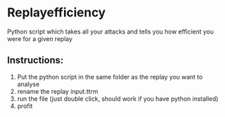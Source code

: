 # Replayefficiency
Python script which takes all your attacks and tells you how efficient you were for a given replay

## Instructions:
1. Put the python script in the same folder as the replay you want to analyse
2. rename the replay input.ttrm
3. run the file (just double click, should work if you have python installed)
4. profit

